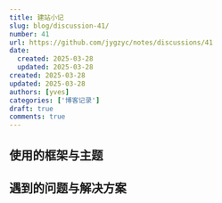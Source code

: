 ```yaml
---
title: 建站小记
slug: blog/discussion-41/
number: 41
url: https://github.com/jygzyc/notes/discussions/41
date:
  created: 2025-03-28
  updated: 2025-03-28
created: 2025-03-28
updated: 2025-03-28
authors: [yves]
categories: ['博客记录']
draft: true
comments: true
---
```


<!-- name: blog_notes -->

## 使用的框架与主题



## 遇到的问题与解决方案